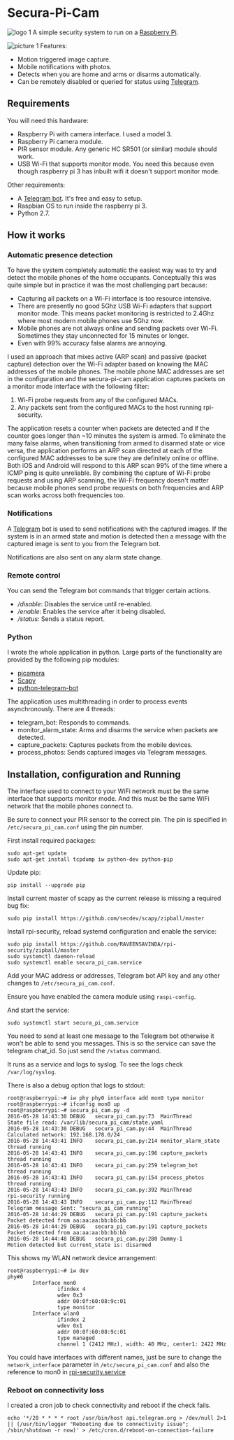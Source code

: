 # Secura-Pi-Cam
![logo 1](../master/logo/1.png?raw=true)
A simple security system to run on a [Raspberry Pi](https://www.raspberrypi.org/).

![picture 1](../master/logo/Picture1.png?raw=true)
Features:
  - Motion triggered image capture.
  - Mobile notifications with photos.
  - Detects when you are home and arms or disarms automatically.
  - Can be remotely disabled or queried for status using [Telegram](https://telegram.org/).

## Requirements

You will need this hardware:
  - Raspberry Pi with camera interface. I used a model 3.
  - Raspberry Pi camera module.
  - PIR sensor module. Any generic HC SR501 (or similar) module should work. 
  - USB Wi-Fi that supports monitor mode. You need this because even though raspberry pi 3 has inbuilt wifi it doesn't support monitor mode.
  
Other requirements:
  - A [Telegram bot](https://telegram.org/blog/bot-revolution). It's free and easy to setup.
  - Raspbian OS to run inside the raspberry pi 3.
  - Python 2.7.

## How it works

### Automatic presence detection

To have the system completely automatic the easiest way was to try and detect the mobile phones of the home occupants. Conceptually this was quite simple but in practice it was the most challenging part because:
  - Capturing all packets on a Wi-Fi interface is too resource intensive.
  - There are presently no good 5Ghz USB Wi-Fi adapters that support monitor mode. This means packet monitoring is restricted to 2.4Ghz where most modern mobile phones use 5Ghz now.
  - Mobile phones are not always online and sending packets over Wi-Fi. Sometimes they stay unconnected for 15 minutes or longer.
  - Even with 99% accuracy false alarms are annoying.

I used an approach that mixes active (ARP scan) and passive (packet capture) detection over the Wi-Fi adapter based on knowing the MAC addresses of the mobile phones. The mobile phone MAC addresses are set in the configuration and the secura-pi-cam application captures packets on a monitor mode interface with the following filter:
1. Wi-Fi probe requests from any of the configured MACs.
2. Any packets sent from the configured MACs to the host running rpi-security.

The application resets a counter when packets are detected and if the counter goes longer than ~10 minutes the system is armed. To eliminate the many false alarms, when transitioning from armed to disarmed state or vice versa, the application performs an ARP scan directed at each of the configured MAC addresses to be sure they are definitely online or offline. Both iOS and Android will respond to this ARP scan 99% of the time where a ICMP ping is quite unreliable. By combining the capture of Wi-Fi probe requests and using ARP scanning, the Wi-Fi frequency doesn't matter because mobile phones send probe requests on both frequencies and ARP scan works across both frequencies too.

### Notifications

A [Telegram](https://telegram.org/blog/bot-revolution) bot is used to send notifications with the captured images. 
If the system is in an armed state and motion is detected then a message with the captured image is sent to you from the Telegram bot.

Notifications are also sent on any alarm state change.

### Remote control

You can send the Telegram bot commands that trigger certain actions.

  - */disable*: Disables the service until re-enabled.
  - */enable*: Enables the service after it being disabled.
  - */status*: Sends a status report.

### Python

I wrote the whole application in python. Large parts of the functionality are provided by the following pip modules:
  - [picamera](https://github.com/waveform80/picamera)
  - [Scapy](http://www.secdev.org/projects/scapy/)
  - [python-telegram-bot](https://github.com/python-telegram-bot/python-telegram-bot)

The application uses multithreading in order to process events asynchronously. There are 4 threads:
  - telegram_bot: Responds to commands.
  - monitor_alarm_state: Arms and disarms the service when packets are detected.
  - capture_packets: Captures packets from the mobile devices.
  - process_photos: Sends captured images via Telegram messages.

## Installation, configuration and Running

The interface used to connect to your WiFi network must be the same interface that supports monitor mode. And this must be the same WiFi network that the mobile phones connect to.

Be sure to connect your PIR sensor to the correct pin. The pin is specified in ``/etc/secura_pi_cam.conf`` using the pin number.

First install required packages:

```
sudo apt-get update
sudo apt-get install tcpdump iw python-dev python-pip 
```

Update pip:

```
pip install --upgrade pip
```

Install current master of scapy as the current release is missing a required bug fix:

```
sudo pip install https://github.com/secdev/scapy/zipball/master
```

Install rpi-security, reload systemd configuration and enable the service:

```
sudo pip install https://github.com/RAVEENSAVINDA/rpi-security/zipball/master
sudo systemctl daemon-reload
sudo systemctl enable secura_pi_cam.service
```

Add your MAC address or addresses, Telegram bot API key and any other changes to ``/etc/secura_pi_cam.conf``.

Ensure you have enabled the camera module using ``raspi-config``.

And start the service:

```
sudo systemctl start secura_pi_cam.service
```

You need to send at least one message to the Telegram bot otherwise it won't be able to send you messages. This is so the service can save the telegram chat_id. So just send the ``/status`` command.

It runs as a service and logs to syslog. To see the logs check ``/var/log/syslog``.

There is also a debug option that logs to stdout:

```
root@raspberrypi:~# iw phy phy0 interface add mon0 type monitor
root@raspberrypi:~# ifconfig mon0 up
root@raspberrypi:~# secura_pi_cam.py -d
2016-05-28 14:43:30 DEBUG   secura_pi_cam.py:73  MainThread          State file read: /var/lib/secura_pi_cam/state.yaml
2016-05-28 14:43:30 DEBUG   secura_pi_cam.py:44  MainThread          Calculated network: 192.168.178.0/24
2016-05-28 14:43:41 INFO    secura_pi_cam.py:214 monitor_alarm_state thread running
2016-05-28 14:43:41 INFO    secura_pi_cam.py:196 capture_packets     thread running
2016-05-28 14:43:41 INFO    secura_pi_cam.py:259 telegram_bot        thread running
2016-05-28 14:43:41 INFO    secura_pi_cam.py:154 process_photos      thread running
2016-05-28 14:43:43 INFO    secura_pi_cam.py:392 MainThread          rpi-security running
2016-05-28 14:43:43 INFO    secura_pi_cam.py:112 MainThread          Telegram message Sent: "secura_pi_cam running"
2016-05-28 14:44:29 DEBUG   secura_pi_cam.py:191 capture_packets     Packet detected from aa:aa:aa:bb:bb:bb
2016-05-28 14:44:29 DEBUG   secura_pi_cam.py:191 capture_packets     Packet detected from aa:aa:aa:bb:bb:bb
2016-05-28 14:44:48 DEBUG   secura_pi_cam.py:280 Dummy-1             Motion detected but current_state is: disarmed
```

This shows my WLAN network device arrangement:

```
root@raspberrypi:~# iw dev
phy#0
        Interface mon0
                ifindex 4
                wdev 0x3
                addr 00:0f:60:08:9c:01
                type monitor
        Interface wlan0
                ifindex 2
                wdev 0x1
                addr 00:0f:60:08:9c:01
                type managed
                channel 1 (2412 MHz), width: 40 MHz, center1: 2422 MHz
```

You could have interfaces with different names, just be sure to change the ``network_interface`` parameter in ``/etc/secura_pi_cam.conf`` and also the reference to mon0 in [rpi-security.service](https://github.com/RAVEENSAVINDA/Secura-Pi-Cam/blob/master/etc/secura_pi_cam.service)

### Reboot on connectivity loss

I created a cron job to check connectivity and reboot if the check fails.

```
echo '*/20 * * * * root /usr/bin/host api.telegram.org > /dev/null 2>1 || (/usr/bin/logger "Rebooting due to connectivity issue"; /sbin/shutdown -r now)' > /etc/cron.d/reboot-on-connection-failure
```
